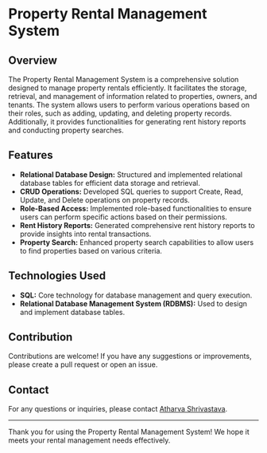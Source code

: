 # Property Rental Management System

## Overview

The Property Rental Management System is a comprehensive solution designed to manage property rentals efficiently. It facilitates the storage, retrieval, and management of information related to properties, owners, and tenants. The system allows users to perform various operations based on their roles, such as adding, updating, and deleting property records. Additionally, it provides functionalities for generating rent history reports and conducting property searches.

## Features

- **Relational Database Design:** Structured and implemented relational database tables for efficient data storage and retrieval.
- **CRUD Operations:** Developed SQL queries to support Create, Read, Update, and Delete operations on property records.
- **Role-Based Access:** Implemented role-based functionalities to ensure users can perform specific actions based on their permissions.
- **Rent History Reports:** Generated comprehensive rent history reports to provide insights into rental transactions.
- **Property Search:** Enhanced property search capabilities to allow users to find properties based on various criteria.

## Technologies Used

- **SQL:** Core technology for database management and query execution.
- **Relational Database Management System (RDBMS):** Used to design and implement database tables.

## Contribution

Contributions are welcome! If you have any suggestions or improvements, please create a pull request or open an issue.

## Contact

For any questions or inquiries, please contact [Atharva Shrivastava](mailto:atharvashrivastava9479@gmail.com).

---

Thank you for using the Property Rental Management System! We hope it meets your rental management needs effectively.
